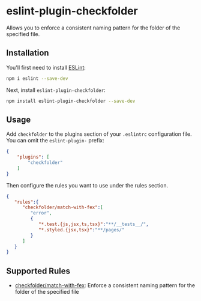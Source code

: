 # eslint-plugin-checkfolder

Allows you to enforce a consistent naming pattern for the folder of the specified file.

## Installation

You'll first need to install [ESLint](https://eslint.org/):

```sh
npm i eslint --save-dev
```

Next, install `eslint-plugin-checkfolder`:

```sh
npm install eslint-plugin-checkfolder --save-dev
```

## Usage

Add `checkfolder` to the plugins section of your `.eslintrc` configuration file. You can omit the `eslint-plugin-` prefix:

```json
{
    "plugins": [
        "checkfolder"
    ]
}
```


Then configure the rules you want to use under the rules section.

```json
{
   "rules":{
      "checkfolder/match-with-fex":[
         "error",
         {
            "*.test.{js,jsx,ts,tsx}":"**/__tests__/",
            "*.styled.{jsx,tsx}":"**/pages/"
         }
      ]
   }
}
```

## Supported Rules

- [checkfolder/match-with-fex](docs/rules/match-with-fex.md): Enforce a consistent naming pattern for the folder of the specified file


